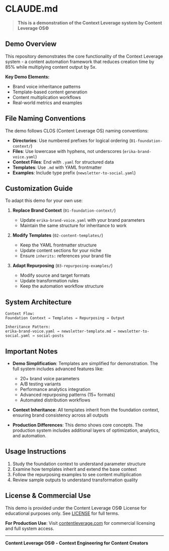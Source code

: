 # CLAUDE.md

> **This is a demonstration of the Context Leverage system by Content Leverage OS©**

## Demo Overview

This repository demonstrates the core functionality of the Context Leverage system - a content automation framework that reduces creation time by 85% while multiplying content output by 5x.

**Key Demo Elements:**
- Brand voice inheritance patterns
- Template-based content generation
- Content multiplication workflows
- Real-world metrics and examples

## File Naming Conventions

The demo follows CLOS (Content Leverage OS) naming conventions:

- **Directories**: Use numbered prefixes for logical ordering (`01-foundation-context/`)
- **Files**: Use lowercase with hyphens, not underscores (`erika-brand-voice.yaml`)
- **Context Files**: End with `.yaml` for structured data
- **Templates**: Use `.md` with YAML frontmatter
- **Examples**: Include type prefix (`newsletter-to-social.yaml`)

## Customization Guide

To adapt this demo for your own use:

1. **Replace Brand Context** (`01-foundation-context/`)
   - Update `erika-brand-voice.yaml` with your brand parameters
   - Maintain the same structure for inheritance to work

2. **Modify Templates** (`02-content-templates/`)
   - Keep the YAML frontmatter structure
   - Update content sections for your niche
   - Ensure `inherits:` references your brand file

3. **Adapt Repurposing** (`03-repurposing-examples/`)
   - Modify source and target formats
   - Update transformation rules
   - Keep the automation workflow structure

## System Architecture

```
Context Flow:
Foundation Context → Templates → Repurposing → Output

Inheritance Pattern:
erika-brand-voice.yaml → newsletter-template.md → newsletter-to-social.yaml → social-posts
```

## Important Notes

- **Demo Simplification**: Templates are simplified for demonstration. The full system includes advanced features like:
  - 20+ brand voice parameters
  - A/B testing variants
  - Performance analytics integration
  - Advanced repurposing patterns (15+ formats)
  - Automated distribution workflows

- **Context Inheritance**: All templates inherit from the foundation context, ensuring brand consistency across all outputs

- **Production Differences**: This demo shows core concepts. The production system includes additional layers of optimization, analytics, and automation.

## Usage Instructions

1. Study the foundation context to understand parameter structure
2. Examine how templates inherit and extend the base context
3. Follow the repurposing examples to see content multiplication
4. Review sample outputs to understand transformation quality

## License & Commercial Use

This demo is provided under the Content Leverage OS© License for educational purposes only. See [LICENSE](LICENSE) for full terms.

**For Production Use**: Visit [contentleverage.com](https://flourishing-stardust-05a9f2.netlify.app/) for commercial licensing and full system access.

---

**Content Leverage OS© - Context Engineering for Content Creators**